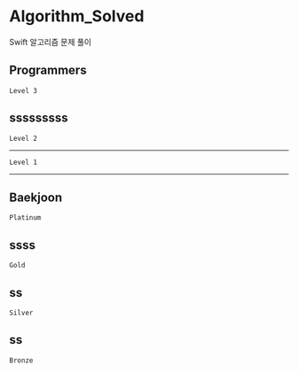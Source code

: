 # Algorithm_Solved
 Swift 알고리즘 문제 풀이

## Programmers
<pre><code>Level 3</code></pre>
sssssssss
------------
<pre><code>Level 2</code></pre>
------------
<pre><code>Level 1</code></pre>
------------   
   
   
## Baekjoon
<pre><code>Platinum</code></pre>
ssss
------------
<pre><code>Gold</code></pre>
ss
------------
<pre><code>Silver</code></pre>
ss
------------
<pre><code>Bronze</code></pre>

